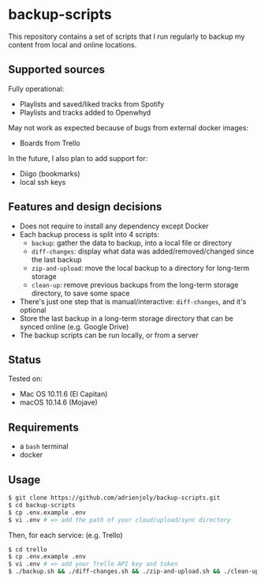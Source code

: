 # backup-scripts

This repository contains a set of scripts that I run regularly to backup my content from local and online locations.

## Supported sources

Fully operational:
- Playlists and saved/liked tracks from Spotify
- Playlists and tracks added to Openwhyd

May not work as expected because of bugs from external docker images:
- Boards from Trello

In the future, I also plan to add support for:
- Diigo (bookmarks)
- local ssh keys

## Features and design decisions

- Does not require to install any dependency except Docker
- Each backup process is split into 4 scripts:
    - `backup`: gather the data to backup, into a local file or directory
    - `diff-changes`: display what data was added/removed/changed since the last backup
    - `zip-and-upload`: move the local backup to a directory for long-term storage
    - `clean-up`: remove previous backups from the long-term storage directory, to save some space
- There's just one step that is manual/interactive: `diff-changes`, and it's optional
- Store the last backup in a long-term storage directory that can be synced online (e.g. Google Drive)
- The backup scripts can be run locally, or from a server

## Status

Tested on:
- Mac OS 10.11.6 (El Capitan)
- macOS 10.14.6 (Mojave)

## Requirements

- a `bash` terminal
- docker

## Usage

```sh
$ git clone https://github.com/adrienjoly/backup-scripts.git
$ cd backup-scripts
$ cp .env.example .env
$ vi .env # => add the path of your cloud/upload/sync directory
```

Then, for each service: (e.g. Trello)

```sh
$ cd trello
$ cp .env.example .env
$ vi .env # => add your Trello API key and token
$ ./backup.sh && ./diff-changes.sh && ./zip-and-upload.sh && ./clean-up.sh
```
